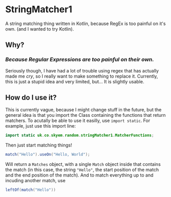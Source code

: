 # StringMatcher1
A string matching thing written in Kotlin, because RegEx is too painful on it's own. (and I wanted to try Kotlin).

## Why?
### _Because Regular Expressions are too painful on their own._
Seriously though, I have had a lot of trouble using regex that has actually made me _cry_, so I really want to make something to replace it.
Currently, this is just a stupid idea and very limited, but... It is slightly usable.

## How do I use it?
This is currently vague, because I might change stuff in the future, but the general idea is that you import the Class containing the functions that return matchers.
To acutally be able to use it easilly, use ```import static```. For example, just use this import line:
```Java
import static uk.co.skyem.random.stringMatcher1.MatcherFunctions;
```

Then just start matching things!
```Java
match("Hello").useOn("Hello, World");
```
Will return a ```Matches``` object, with a single ```Match``` object inside that contains the match (in this case, the string ```"Hello"```, the start position of the match and the end position of the match).
And to match everything up to and incuding another match, use
```Java
leftOf(match("Hello"))
```
